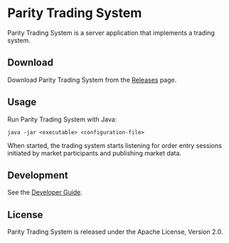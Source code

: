 Parity Trading System
=====================

Parity Trading System is a server application that implements a trading
system.


Download
--------

Download Parity Trading System from the [Releases][] page.

  [Releases]: https://github.com/jvirtanen/parity/wiki/Releases


Usage
-----

Run Parity Trading System with Java:

    java -jar <executable> <configuration-file>

When started, the trading system starts listening for order entry sessions
initiated by market participants and publishing market data.


Development
-----------

See the [Developer Guide](../HACKING.md).


License
-------

Parity Trading System is released under the Apache License, Version 2.0.
